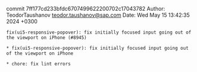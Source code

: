 commit 7ff177cd233bfdc6707499622200702c17043782
Author: TeodorTaushanov <teodor.taushanov@sap.com>
Date:   Wed May 15 13:42:35 2024 +0300

    fix(ui5-responsive-popover): fix initially focused input going out of the viewport on iPhone (#8945)
    
    * fix(ui5-responsive-popover): fix initially focused input going out of the viewport on iPhone
    
    * chore: fix lint errors
